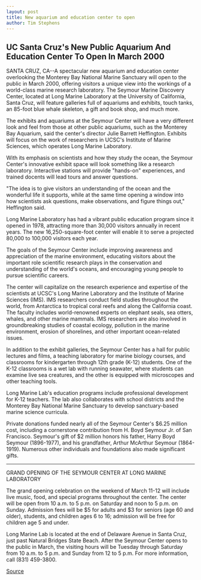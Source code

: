 ```yaml
---
layout: post
title: New aquarium and education center to open
author: Tim Stephens
---
```


## UC Santa Cruz's New Public Aquarium And Education Center To Open In March 2000

SANTA CRUZ, CA--A spectacular new aquarium and education center overlooking the Monterey Bay National Marine Sanctuary will open to the public in March 2000, offering visitors a unique view into the workings of a world-class marine research laboratory. The Seymour Marine Discovery Center, located at Long Marine Laboratory at the University of California, Santa Cruz, will feature galleries full of aquariums and exhibits, touch tanks, an 85-foot blue whale skeleton, a gift and book shop, and much more.

The exhibits and aquariums at the Seymour Center will have a very different look and feel from those at other public aquariums, such as the Monterey Bay Aquarium, said the center's director Julie Barrett Heffington. Exhibits will focus on the work of researchers in UCSC's Institute of Marine Sciences, which operates Long Marine Laboratory.

With its emphasis on scientists and how they study the ocean, the Seymour Center's innovative exhibit space will look something like a research laboratory. Interactive stations will provide "hands-on" experiences, and trained docents will lead tours and answer questions.

"The idea is to give visitors an understanding of the ocean and the wonderful life it supports, while at the same time opening a window into how scientists ask questions, make observations, and figure things out," Heffington said.

Long Marine Laboratory has had a vibrant public education program since it opened in 1978, attracting more than 30,000 visitors annually in recent years. The new 16,250-square-foot center will enable it to serve a projected 80,000 to 100,000 visitors each year.

The goals of the Seymour Center include improving awareness and appreciation of the marine environment, educating visitors about the important role scientific research plays in the conservation and understanding of the world's oceans, and encouraging young people to pursue scientific careers.

The center will capitalize on the research experience and expertise of the scientists at UCSC's Long Marine Laboratory and the Institute of Marine Sciences (IMS). IMS researchers conduct field studies throughout the world, from Antarctica to tropical coral reefs and along the California coast. The faculty includes world-renowned experts on elephant seals, sea otters, whales, and other marine mammals. IMS researchers are also involved in groundbreaking studies of coastal ecology, pollution in the marine environment, erosion of shorelines, and other important ocean-related issues.

In addition to the exhibit galleries, the Seymour Center has a hall for public lectures and films, a teaching laboratory for marine biology courses, and classrooms for kindergarten through 12th grade (K-12) students. One of the K-12 classrooms is a wet lab with running seawater, where students can examine live sea creatures, and the other is equipped with microscopes and other teaching tools.

Long Marine Lab's education programs include professional development for K-12 teachers. The lab also collaborates with school districts and the Monterey Bay National Marine Sanctuary to develop sanctuary-based marine science curricula.

Private donations funded nearly all of the Seymour Center's $6.25 million cost, including a cornerstone contribution from H. Boyd Seymour Jr. of San Francisco. Seymour's gift of $2 million honors his father, Harry Boyd Seymour (1896-1977), and his grandfather, Arthur McArthur Seymour (1864-1919). Numerous other individuals and foundations also made significant gifts.

************

GRAND OPENING OF THE SEYMOUR CENTER AT LONG MARINE LABORATORY

The grand opening celebration on the weekend of March 11-12 will include live music, food, and special programs throughout the center. The center will be open from 10 a.m. to 5 p.m. on Saturday and noon to 5 p.m. on Sunday. Admission fees will be $5 for adults and $3 for seniors (age 60 and older), students, and children ages 6 to 16; admission will be free for children age 5 and under.

Long Marine Lab is located at the end of Delaware Avenue in Santa Cruz, just past Natural Bridges State Beach. After the Seymour Center opens to the public in March, the visiting hours will be Tuesday through Saturday from 10 a.m. to 5 p.m. and Sunday from 12 to 5 p.m. For more information, call (831) 459-3800.

[Source](http://www1.ucsc.edu/news_events/press_releases/archive/99-00/12-99/seymour_center.htm "Permalink to New aquarium and education center to open")